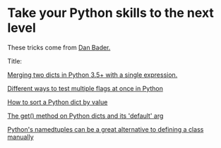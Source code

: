 # Take your Python skills to the next level

These tricks come from <a href="https://dbader.org/">Dan Bader.</a>

Title:

<a href="https://github.com/HuberTRoy/pythonTricks/blob/master/tricks/merge_two_dicts.py">Merging two dicts in Python 3.5+ with a single expression. </a>

<a href="https://github.com/HuberTRoy/pythonTricks/blob/master/tricks/test_multiple_flags_at_once.py">Different ways to test multiple flags at once in Python</a>

<a href="https://github.com/HuberTRoy/pythonTricks/blob/master/tricks/sort_dict_by_value.py">How to sort a Python dict by value</a>

<a href="https://github.com/HuberTRoy/pythonTricks/blob/master/tricks/get_on_dict_and_its_default.py">The get() method on Python dicts and its 'default' arg</a>

<a href="https://github.com/HuberTRoy/pythonTricks/blob/master/tricks/define_a_class_manually_by_namedtuple.py">Python's namedtuples can be a great alternative to defining a class manually</a>
